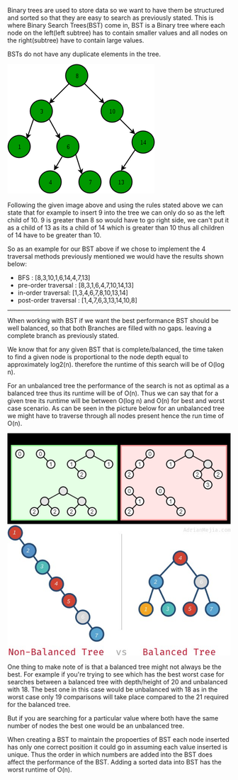 
Binary trees are used to store data so we want to have them be structured and sorted so that they are easy to search as previously stated. This is where Binary Search Trees(BST) come in, BST is a Binary tree where each node on the left(left subtree) has to contain smaller values and all nodes on the right(subtree) have to contain large values.

BSTs do not have any duplicate elements in the tree.

![](/assets/images/2022-01-02-23-49-00.png)

Following the given image above and using the rules stated above we can state that for example to insert 9 into the tree we can only do so as the left child of 10. 9 is greater than 8 so would have to go right side, we can't put it as a child of 13 as its a child of 14 which is greater than 10 thus all children of 14 have to be greater than 10.

So as an example for our BST above if we chose to implement the 4 traversal methods previously mentioned we would have the results shown below:

- BFS : [8,3,10,1,6,14,4,7,13]
- pre-order traversal : [8,3,1,6,4,7,10,14,13]
- in-order traversal: [1,3,4,6,7,8,10,13,14]
- post-order traversal : [1,4,7,6,3,13,14,10,8]

---

When working with BST if we want the best performance BST should be well balanced, so that both Branches are filled with no gaps. leaving a complete branch as previously stated.

We know that for any given BST that is complete/balanced, the time taken to find a given node is proportional to the node depth equal to approximately log2(n). therefore the runtime of this search will be of O(log n).

For an unbalanced tree the performance of the search is not as optimal as a balanced tree thus its runtime will be of O(n). Thus we can say that for a given tree its runtime will be between O(log n) and O(n) for best and worst case scenario. As can be seen in the picture below for an unbalanced tree we might have to traverse through all nodes present hence the run time of O(n).

![](/assets/images/2022-01-02-23-49-55.png)
![](/assets/images/2022-01-02-23-50-55.png)

One thing to make note of is that a balanced tree might not always be the best. For example if you're trying to see which has the best worst case for searches between a balanced tree with depth/height of 20 and unbalanced with 18. The best one in this case would be unbalanced with 18 as in the worst case only 19 comparisons will take place compared to the 21 required for the balanced tree.

But if you are searching for a particular value where both have the same number of nodes the best one would be an unbalanced tree.

When creating a BST to maintain the propoerties of BST each node inserted has only one correct position it could go in assuming each value inserted is unique. Thus the order in which numbers are added into the BST does affect the performance of the BST. Adding a sorted data into BST has the worst runtime of O(n).
